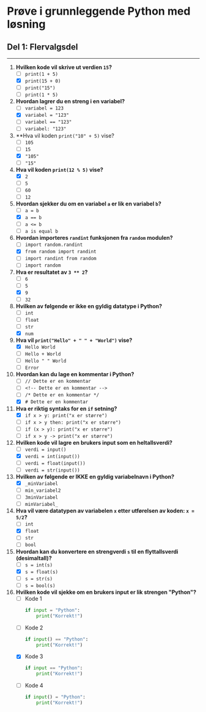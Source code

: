 # Prøve i grunnleggende Python med løsning
## Del 1: Flervalgsdel
---

1. **Hvilken kode vil skrive ut verdien `15`?**
    - [ ] `print(1 + 5)`
    - [x] `print(15 + 0)`
    - [ ] `print("15")`
    - [ ] `print(1 * 5)`

2. **Hvordan lagrer du en streng i en variabel?**
    - [ ] `variabel = 123`
    - [x] `variabel = "123"`
    - [ ] `variabel == "123"`
    - [ ] `variabel: "123"`

3. **Hva vil koden `print("10" + 5)` vise?
    - [ ] `105`
    - [ ] `15`
    - [x] `"105"`
    - [ ] `"15"`

4. **Hva vil koden `print(12 % 5)` vise?**
    - [x] `2`
    - [ ] `5`
    - [ ] `60`
    - [ ] `12`

5. **Hvordan sjekker du om en variabel `a` er lik en variabel `b`?**
    - [ ] `a = b`
    - [x] `a == b`
    - [ ] `a <= b`
    - [ ] `a is equal b`

6. **Hvordan importeres `randint` funksjonen fra `random` modulen?**
    - [ ] `import random.randint`
    - [x] `from random import randint`
    - [ ] `import randint from random`
    - [ ] `import random`

7. **Hva er resultatet av `3 ** 2`?**
    - [ ] `6`
    - [ ] `5`
    - [x] `9`
    - [ ] `32`

8. **Hvilken av følgende er ikke en gyldig datatype i Python?**
    - [ ] `int`
    - [ ] `float`
    - [ ] `str`
    - [x] `num`

9. **Hva vil `print("Hello" + " " + "World")` vise?**
    - [x] `Hello World`
    - [ ] `Hello + World`
    - [ ] `Hello " " World`
    - [ ] `Error`

10. **Hvordan kan du lage en kommentar i Python?**
    - [ ] `// Dette er en kommentar`
    - [ ] `<!-- Dette er en kommentar -->`
    - [ ] `/* Dette er en kommentar */`
    - [x] `# Dette er en kommentar`

11. **Hva er riktig syntaks for en `if` setning?**
    - [x] `if x > y: print("x er større")`
    - [ ] `if x > y then: print("x er større")`
    - [ ] `if (x > y): print("x er større")`
    - [ ] `if x > y -> print("x er større")`

12. **Hvilken kode vil lagre en brukers input som en heltallsverdi?**
    - [ ] `verdi = input()`
    - [x] `verdi = int(input())`
    - [ ] `verdi = float(input())`
    - [ ] `verdi = str(input())`

13. **Hvilken av følgende er IKKE en gyldig variabelnavn i Python?**
    - [x] `_minVariabel`
    - [ ] `min_variabel2`
    - [ ] `3minVariabel`
    - [ ] `minVariabel_`

14. **Hva vil være datatypen av variabelen `x` etter utførelsen av koden: `x = 5/2`?**
    - [ ] `int`
    - [x] `float`
    - [ ] `str`
    - [ ] `bool`

15. **Hvordan kan du konvertere en strengverdi `s` til en flyttallsverdi (desimaltall)?**
    - [ ] `s = int(s)`
    - [x] `s = float(s)`
    - [ ] `s = str(s)`
    - [ ] `s = bool(s)`

16. **Hvilken kode vil sjekke om en brukers input er lik strengen "Python"?**
    - [ ] Kode 1
      ```python
      if input = "Python":
          print("Korrekt!")
      ```
    - [ ] Kode 2
      ```python
      if input() == "Python":
          print("Korrekt!")
      ```
    - [x] Kode 3
      ```python
      if input == "Python":
          print("Korrekt!")
      ```
    - [ ] Kode 4
      ```python
      if input() = "Python":
          print("Korrekt!")
      ```
